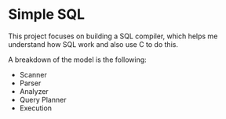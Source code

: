 # Simple SQL 


This project focuses on building a SQL compiler, which helps me understand how SQL work and also use C to do this. 

A breakdown of the model is the following: 

* Scanner
* Parser
* Analyzer
* Query Planner
* Execution